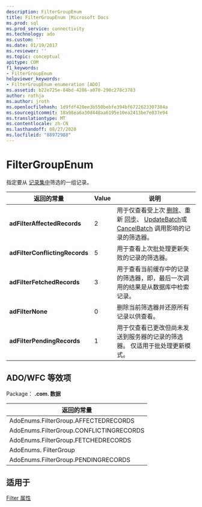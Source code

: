 ```yaml
---
description: FilterGroupEnum
title: FilterGroupEnum |Microsoft Docs
ms.prod: sql
ms.prod_service: connectivity
ms.technology: ado
ms.custom: ''
ms.date: 01/19/2017
ms.reviewer: ''
ms.topic: conceptual
apitype: COM
f1_keywords:
- FilterGroupEnum
helpviewer_keywords:
- FilterGroupEnum enumeration [ADO]
ms.assetid: b22e725e-84bd-4286-a070-290c278c3783
author: rothja
ms.author: jroth
ms.openlocfilehash: 1d9fdf420ee3b550bebfe394bf6722623307384a
ms.sourcegitcommit: 18a98ea6a30d448aa6195e10ea2413be7e837e94
ms.translationtype: MT
ms.contentlocale: zh-CN
ms.lasthandoff: 08/27/2020
ms.locfileid: "88972988"
---
```

# <a name="filtergroupenum"></a>FilterGroupEnum
指定要从 [记录集中](./recordset-object-ado.md)筛选的一组记录。  
  
|返回的常量|Value|说明|  
|--------------|-----------|-----------------|  
|**adFilterAffectedRecords**|2|用于仅查看受上次 [删除](./delete-method-ado-recordset.md)、重新 [同步](./resync-method.md)、 [UpdateBatch](./updatebatch-method.md)或 [CancelBatch](./cancelbatch-method-ado.md) 调用影响的记录的筛选器。|  
|**adFilterConflictingRecords**|5|用于查看上次批处理更新失败的记录的筛选器。|  
|**adFilterFetchedRecords**|3|用于查看当前缓存中的记录的筛选器，即，最后一次调用的结果是从数据库中检索记录。|  
|**adFilterNone**|0|删除当前筛选器并还原所有记录以供查看。|  
|**adFilterPendingRecords**|1|用于仅查看已更改但尚未发送到服务器的记录的筛选器。 仅适用于批处理更新模式。|  
  
## <a name="adowfc-equivalent"></a>ADO/WFC 等效项  
 Package： **.com. 数据**  
  
|返回的常量|  
|--------------|  
|AdoEnums.FilterGroup.AFFECTEDRECORDS|  
|AdoEnums.FilterGroup.CONFLICTINGRECORDS|  
|AdoEnums.FilterGroup.FETCHEDRECORDS|  
|AdoEnums. FilterGroup|  
|AdoEnums.FilterGroup.PENDINGRECORDS|  
  
## <a name="applies-to"></a>适用于  
 [Filter 属性](./filter-property.md)